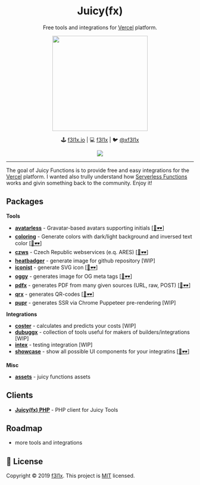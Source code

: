 <h1 align=center>Juicy(fx)</h1>

<p align=center>
Free tools and integrations for <a href="https://vercel.com">Vercel</a> platform.
</p>

<p align=center>
	<img src="https://github.com/juicyfx/juicy/blob/master/packages/assets/logo.png" width="256">
</p>

<p align=center>
🕹 <a href="https://f3l1x.io">f3l1x.io</a> | 💻 <a href="https://github.com/f3l1x">f3l1x</a> | 🐦 <a href="https://twitter.com/xf3l1x">@xf3l1x</a>
</p>

<p align=center>
    <a href="https://github.com/juicyfx/juicy/actions"><img src="https://badgen.net/github/checks/juicyfx/juicy/master?style=flat-square"></a>
</p>

------

The goal of Juicy Functions is to provide free and easy integrations for the [Vercel](https://vercel.com) platform.
I wanted also trully understand how [Serverless Functions](https://vercel.com/docs/v2/serverless-functions/introduction) works
and givin something back to the community. Enjoy it!

## Packages

**Tools**

- [**avatarless**](packages/avatarless) - Gravatar-based avatars supporting initials [[👀🕶](https://avatarless.now.sh)]
- [**coloring**](packages/coloring) - Generate colors with dark/light background and inversed text color [[👀🕶](https://coloring.now.sh)]
- [**czws**](packages/czws) - Czech Republic webservices (e.q. ARES) [[👀🕶](https://czws.jfx.cz)]
- [**heatbadger**](packages/heatbadger) - generate image for github repository [WIP]
- [**iconist**](packages/iconist) - generate SVG icon [[👀🕶](https://obr.now.sh)]
- [**oggy**](packages/oggy) - generates image for OG meta tags [[👀🕶](https://oggy.jfx.cz)]
- [**pdfx**](packages/pdfx) - generates PDF from many given sources (URL, raw, POST) [[👀🕶](https://pdfx.jfx.cz)]
- [**qrx**](packages/qrx) - generates QR-codes [[👀🕶](https://qrx.jfx.cz)]
- [**pupr**](packages/pupr) - generates SSR via Chrome Puppeteer pre-rendering [WIP]

**Integrations**

- [**coster**](packages/coster) - calculates and predicts your costs  [WIP]
- [**dubuggx**](packages/dubuggx) - collection of tools useful for makers of builders/integrations [WIP]
- [**intex**](packages/intex) - testing integration  [WIP]
- [**showcase**](packages/showcase) - show all possible UI components for your integratins [[👀🕶](https://vercel.com/integrations/showcase)]

**Misc**

- [**assets**](packages/assets) - juicy functions assets

## Clients

- [**Juicy(fx) PHP**](client/php) - PHP client for Juicy Tools

## Roadmap

- more tools and integrations

## 📝 License

Copyright © 2019 [f3l1x](https://github.com/f3l1x).
This project is [MIT](LICENSE) licensed.
